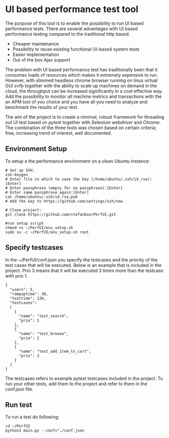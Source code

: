 # UI based performance test tool
The purpose of this tool is to enable the possibility to run UI based performance tests. There are several advantages with UI based performance testing compared to the traditional http based.
* Cheaper maintenance
* Possibility to reuse existing functional UI-based system tests
* Easier implementation
* Out of the box Ajax support

The problem with UI based performance test has traditionally been that it consumes loads of resources which makes it extremely expensive to run. However, with slimmed headless chrome browser running on linux virtual GUI xvfb together with the ability to scale up machines on demand in the cloud, the throughput can be increased significantly in a cost effective way. Add the possibility to monitor all machine metrics and transactions with the an APM tool of you choice and you have all you need to analyze and benchmark the results of your test.

The aim of the project is to create a minimal, robust framework for threading out UI test based on *pytest* together with *Selenium webdriver* and *Chrome*. The combination of the three tools was chosen based on certain criteria; free, increasing trend of interest, well documented. 

## Environment Setup
To setup a the performance environment on a clean Ubuntu instance:
```
# Set up SSH:
ssh-keygen
# Enter file in which to save the key (/home/ubuntu/.ssh/id_rsa):[Enter]
# Enter passphrase (empty for no passphrase):[Enter]
# Enter same passphrase again:[Enter]
cat /home/ubuntu/.ssh/id_rsa.pub
# Add the key to https://github.com/settings/ssh/new

# Clone project:
git clone https://github.com/stefanbie/PerfUI.git

#run setup script
chmod +x ~/PerfUI/env_setup.sh 
sudo su -c ~/PerfUI/env_setup.sh root 
```
## Specify testcases
In the ~/PerfUI/conf.json you specify the testcases and the priority of the test cases that will be executed. Below is an example that is included in the project. Prio 3 means that it will be executed 3 times more than the testcase with prio 1.
```
{
  "users": 5,
  "rampuptime": 30,
  "testtime": 120,
  "testcases":
  [
    {
      "name": "test_search",
      "prio": 1
    },
    {
      "name": "test_browse",
      "prio": 2
    },
    {
      "name": "test_add_item_to_cart",
      "prio": 3
    }
  ]
}
```
The testcases refers to example pytest testcases included in the project. To run your other tests, add them to the project and refer to them in the conf.json file.
## Run test
To run a test do following:
```
cd ~/PerfUI
python3 main.py --conf="./conf.json
```
